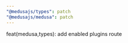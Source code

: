 ```yaml
---
"@medusajs/types": patch
"@medusajs/medusa": patch
---
```


feat(medusa,types): add enabled plugins route
